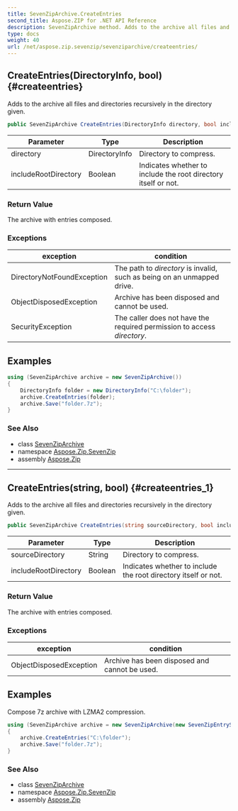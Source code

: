 ```yaml
---
title: SevenZipArchive.CreateEntries
second_title: Aspose.ZIP for .NET API Reference
description: SevenZipArchive method. Adds to the archive all files and directories recursively in the directory given
type: docs
weight: 40
url: /net/aspose.zip.sevenzip/sevenziparchive/createentries/
---
```

## CreateEntries(DirectoryInfo, bool) {#createentries}

Adds to the archive all files and directories recursively in the directory given.

```csharp
public SevenZipArchive CreateEntries(DirectoryInfo directory, bool includeRootDirectory = true)
```

| Parameter | Type | Description |
| --- | --- | --- |
| directory | DirectoryInfo | Directory to compress. |
| includeRootDirectory | Boolean | Indicates whether to include the root directory itself or not. |

### Return Value

The archive with entries composed.

### Exceptions

| exception | condition |
| --- | --- |
| DirectoryNotFoundException | The path to *directory* is invalid, such as being on an unmapped drive. |
| ObjectDisposedException | Archive has been disposed and cannot be used. |
| SecurityException | The caller does not have the required permission to access *directory*. |

## Examples

```csharp
using (SevenZipArchive archive = new SevenZipArchive())
{
    DirectoryInfo folder = new DirectoryInfo("C:\folder");
    archive.CreateEntries(folder);
    archive.Save("folder.7z");
}
```

### See Also

* class [SevenZipArchive](../)
* namespace [Aspose.Zip.SevenZip](../../sevenziparchive/)
* assembly [Aspose.Zip](../../../)

---

## CreateEntries(string, bool) {#createentries_1}

Adds to the archive all files and directories recursively in the directory given.

```csharp
public SevenZipArchive CreateEntries(string sourceDirectory, bool includeRootDirectory = true)
```

| Parameter | Type | Description |
| --- | --- | --- |
| sourceDirectory | String | Directory to compress. |
| includeRootDirectory | Boolean | Indicates whether to include the root directory itself or not. |

### Return Value

The archive with entries composed.

### Exceptions

| exception | condition |
| --- | --- |
| ObjectDisposedException | Archive has been disposed and cannot be used. |

## Examples

Compose 7z archive with LZMA2 compression.

```csharp
using (SevenZipArchive archive = new SevenZipArchive(new SevenZipEntrySettings(new SevenZipLZMACompressionSettings())))
{
    archive.CreateEntries("C:\folder");
    archive.Save("folder.7z");
}
```

### See Also

* class [SevenZipArchive](../)
* namespace [Aspose.Zip.SevenZip](../../sevenziparchive/)
* assembly [Aspose.Zip](../../../)


